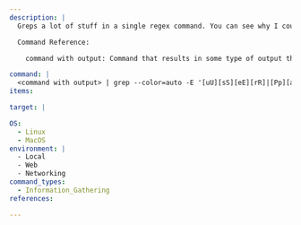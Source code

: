 ```yaml
---
description: |
  Greps a lot of stuff in a single regex command. You can see why I could not remember this one, right? Used to grep interesting info from web pages, for example with cURL. Greps Passwords, Usernames and more interesting things.

  Command Reference:

  	command with output: Command that results in some type of output that can be processed by grep.

command: |
  <command with output> | grep --color=auto -E '[uU][sS][eE][rR]|[Pp][aA][sS]{2}|[dD][bB]|[vV][eE][rR][sS][iI][oO][nN]|[cC][rR][eE][dD]|[rR][oO]{2}[tT]|[aA][dD][mM][iI][nN]|href|JSESSION|JWT|jwt|[cC][oO]{2}[kK][iI][eE]|[hH][aA][sS][hH]|[0-9]{1,3}(\.[0-9]{1,3}){1,3}\:{0,1}[0-9]+'
items:

target: |

OS:
  - Linux
  - MacOS
environment: |
  - Local
  - Web
  - Networking
command_types:
  - Information_Gathering
references:

---
```

